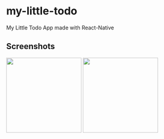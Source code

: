 # my-little-todo

My Little Todo App made with React-Native


Screenshots
-----------
<div>
  <img width="200" src="https://user-images.githubusercontent.com/22856156/76963153-eb627b00-6963-11ea-905b-5af08db3d850.jpg">
  <img width="200" src="https://user-images.githubusercontent.com/22856156/76963157-ec93a800-6963-11ea-8792-0b2caf705f5d.jpg">
</div>
